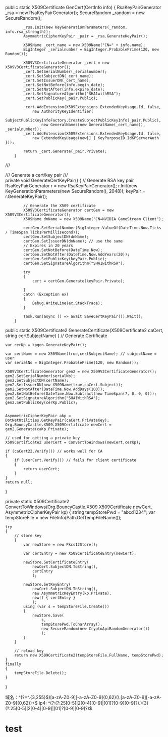 public static X509Certificate GenCert(CertInfo info)
        {
            RsaKeyPairGenerator _rsa = new RsaKeyPairGenerator();
            SecureRandom _random = new SecureRandom();

            _rsa.Init(new KeyGenerationParameters(_random, info.rsa_strength));
            AsymmetricCipherKeyPair _pair = _rsa.GenerateKeyPair();

            X509Name _cert_name = new X509Name("CN=" + info.name);
            BigInteger _serialnumber = BigInteger.ProbablePrime(120, new Random());

            X509V3CertificateGenerator _cert = new X509V3CertificateGenerator();
            _cert.SetSerialNumber(_serialnumber);
            _cert.SetSubjectDN(_cert_name);
            _cert.SetIssuerDN(_cert_name);
            _cert.SetNotBefore(info.begin_date);
            _cert.SetNotAfter(info.expire_date);
            _cert.SetSignatureAlgorithm("SHA1withRSA");
            _cert.SetPublicKey(_pair.Public);

            _cert.AddExtension(X509Extensions.ExtendedKeyUsage.Id, false,
                new AuthorityKeyIdentifier(
                    SubjectPublicKeyInfoFactory.CreateSubjectPublicKeyInfo(_pair.Public),
                    new GeneralNames(new GeneralName(_cert_name)), _serialnumber));
            _cert.AddExtension(X509Extensions.ExtendedKeyUsage.Id, false,
                new ExtendedKeyUsage(new[] { KeyPurposeID.IdKPServerAuth }));

            return _cert.Generate(_pair.Private);
        }



/// <summary>
        /// Generate a cert/key pair
        /// </summary>
        private void GenerateCertKeyPair()
        {
            // Generate RSA key pair
            RsaKeyPairGenerator r = new RsaKeyPairGenerator();
            r.Init(new KeyGenerationParameters(new SecureRandom(), 2048));
            keyPair = r.GenerateKeyPair();

            // Generate the X509 certificate
            X509V3CertificateGenerator certGen = new X509V3CertificateGenerator();
            X509Name dnName = new X509Name("CN=NVIDIA GameStream Client");

            certGen.SetSerialNumber(BigInteger.ValueOf(DateTime.Now.Ticks / TimeSpan.TicksPerMillisecond));
            certGen.SetSubjectDN(dnName);
            certGen.SetIssuerDN(dnName); // use the same
            // Expires in 20 years
            certGen.SetNotBefore(DateTime.Now);
            certGen.SetNotAfter(DateTime.Now.AddYears(20));
            certGen.SetPublicKey(keyPair.Public);
            certGen.SetSignatureAlgorithm("SHA1withRSA");

            try
            {
                cert = certGen.Generate(keyPair.Private);

            }
            catch (Exception ex)
            {
                Debug.WriteLine(ex.StackTrace);
            }

            Task.Run(async () => await SaveCertKeyPair()).Wait(); 
        }










public static X509Certificate2 GenerateCertificate(X509Certificate2 caCert, string certSubjectName)
{
    // Generate Certificate

    var cerKp = kpgen.GenerateKeyPair();

    var certName = new X509Name(true,certSubjectName); // subjectName = user
    var serialNo = BigInteger.ProbablePrime(120, new Random());

    X509V3CertificateGenerator gen2 = new X509V3CertificateGenerator();
    gen2.SetSerialNumber(serialNo);
    gen2.SetSubjectDN(certName);
    gen2.SetIssuerDN(new X509Name(true,caCert.Subject));
    gen2.SetNotAfter(DateTime.Now.AddDays(100));
    gen2.SetNotBefore(DateTime.Now.Subtract(new TimeSpan(7, 0, 0, 0)));
    gen2.SetSignatureAlgorithm("SHA1WithRSA");
    gen2.SetPublicKey(cerKp.Public);


    AsymmetricCipherKeyPair akp = DotNetUtilities.GetKeyPair(caCert.PrivateKey);
    Org.BouncyCastle.X509.X509Certificate newCert = gen2.Generate(caKp.Private);

    // used for getting a private key
    X509Certificate2 userCert = ConvertToWindows(newCert,cerKp);

    if (caCert22.Verify()) // works well for CA 
    {
        if (userCert.Verify()) // fails for client certificate 
        {
            return userCert;
        }
    }
    return null;

}

private static X509Certificate2 ConvertToWindows(Org.BouncyCastle.X509.X509Certificate newCert, AsymmetricCipherKeyPair kp)
{
    string tempStorePwd = "abcd1234";
    var tempStoreFile = new FileInfo(Path.GetTempFileName());

    try
    {
        // store key 
        {
            var newStore = new Pkcs12Store();

            var certEntry = new X509CertificateEntry(newCert);

            newStore.SetCertificateEntry(
                newCert.SubjectDN.ToString(),
                certEntry
                );

            newStore.SetKeyEntry(
                newCert.SubjectDN.ToString(),
                new AsymmetricKeyEntry(kp.Private),
                new[] { certEntry }
                );
            using (var s = tempStoreFile.Create())
            {
                newStore.Save(
                    s,
                    tempStorePwd.ToCharArray(),
                    new SecureRandom(new CryptoApiRandomGenerator())
                    );
            }
        }

        // reload key 
        return new X509Certificate2(tempStoreFile.FullName, tempStorePwd);
    }
    finally
    {
        tempStoreFile.Delete();
    }
}

域名：^(?=^.{3,255}$)[a-zA-Z0-9][-a-zA-Z0-9]{0,62}(\.[a-zA-Z0-9][-a-zA-Z0-9]{0,62})+$
ip4: ^(?:(?:25[0-5]|2[0-4][0-9]|[01]?[0-9][0-9]?)\.){3}(?:25[0-5]|2[0-4][0-9]|[01]?[0-9][0-9]?)$
# test
